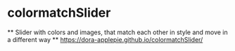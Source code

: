 # colormatchSlider
** Slider with colors and images, that match each other in style and move in a different way **
https://dora-applepie.github.io/colormatchSlider/
